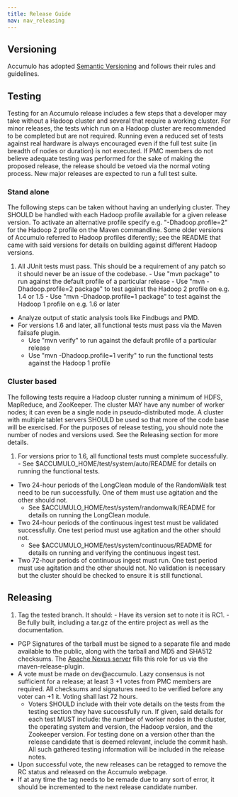 ```yaml
---
title: Release Guide
nav: nav_releasing
---
```


## Versioning

Accumulo has adopted [Semantic Versioning][1] and follows their rules and guidelines.

## Testing

Testing for an Accumulo release includes a few steps that a developer may take without a Hadoop cluster and several that require a working cluster. For minor releases, 
the tests which run on a Hadoop cluster are recommended to be completed but are not required. Running even a reduced set of tests against real hardware is always encouraged
even if the full test suite (in breadth of nodes or duration) is not executed. If PMC members do not believe adequate testing was performed for the sake of making the proposed
release, the release should be vetoed via the normal voting process. New major releases are expected to run a full test suite.

### Stand alone
The following steps can be taken without having an underlying cluster. They SHOULD be handled with each Hadoop profile available for a given release version. To activate an alternative profile specify e.g. "-Dhadoop.profile=2" for the Hadoop 2 profile on the Maven commandline. Some older versions of Accumulo referred to Hadoop profiles diferently; see the README that came with said versions for details on building against different Hadoop versions.

  1. All JUnit tests must pass.  This should be a requirement of any patch so it should never be an issue of the codebase.
    - Use "mvn package" to run against the default profile of a particular release
    - Use "mvn -Dhadoop.profile=2 package" to test against the Hadoop 2 profile on e.g. 1.4 or 1.5
    - Use "mvn -Dhadoop.profile=1 package" to test against the Hadoop 1 profile on e.g. 1.6 or later
  - Analyze output of static analysis tools like Findbugs and PMD.
  - For versions 1.6 and later, all functional tests must pass via the Maven failsafe plugin.
    - Use "mvn verify" to run against the default profile of a particular release
    - Use "mvn -Dhadoop.profile=1 verify" to run the functional tests against the Hadoop 1 profile

### Cluster based
The following tests require a Hadoop cluster running a minimum of HDFS, MapReduce, and ZooKeeper. The cluster MAY have any number of worker nodes; it can even be a single node in pseudo-distributed mode. A cluster with multiple tablet servers SHOULD be used so that more of the code base will be exercised. For the purposes of release testing, you should note the number of nodes and versions used. See the Releasing section for more details.

  1. For versions prior to 1.6, all functional tests must complete successfully.
    - See $ACCUMULO_HOME/test/system/auto/README for details on running the functional tests.
  - Two 24-hour periods of the LongClean module of the RandomWalk test need to be run successfully. One of them must use agitation and the other should not.
    - See $ACCUMULO_HOME/test/system/randomwalk/README for details on running the LongClean module.
  - Two 24-hour periods of the continuous ingest test must be validated successfully. One test period must use agitation and the other should not.
    - See $ACCUMULO_HOME/test/system/continuous/README for details on running and verifying the continuous ingest test.
  - Two 72-hour periods of continuous ingest must run. One test period must use agitation and the other should not. No validation is necessary but the cluster should be checked to ensure it is still functional.

## Releasing

  1. Tag the tested branch. It should:
    - Have its version set to note it is RC1.
    - Be fully built, including a tar.gz of the entire project as well as the documentation.
  - PGP Signatures of the tarball must be signed to a separate file and made available to the public, along with the tarball and MD5 and SHA512 checksums. The [Apache Nexus server][nexus] fills this role for us via the maven-release-plugin.
  - A vote must be made on dev@accumulo. Lazy consensus is not sufficient for a release; at least 3 +1 votes from PMC members are required. All checksums and signatures need to be verified before any voter can +1 it. Voting shall last 72 hours.
    - Voters SHOULD include with their vote details on the tests from the testing section they have successfully run. If given, said details for each test MUST include: the number of worker nodes in the cluster, the operating system and version, the Hadoop version, and the Zookeeper version.  For testing done on a version other than the release candidate that is deemed relevant, include the commit hash. All such gathered testing information will be included in the release notes. 
  - Upon successful vote, the new releases can be retagged to remove the RC status and released on the Accumulo webpage.
  - If at any time the tag needs to be remade due to any sort of error, it should be incremented to the next release candidate number.

[1]: /versioning.html
[nexus]: https://repository.apache.org/

